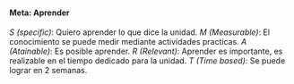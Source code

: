 #### Meta: Aprender

*S (specific)*: Quiero aprender lo que dice la unidad.
*M (Measurable)*: El conocimiento se puede medir mediante actividades practicas.
*A (Atainable)*: Es posible aprender.
*R (Relevant)*: Aprender es importante, es realizable en el tiempo dedicado para la unidad.
*T (Time based)*: Se puede lograr en 2 semanas.
